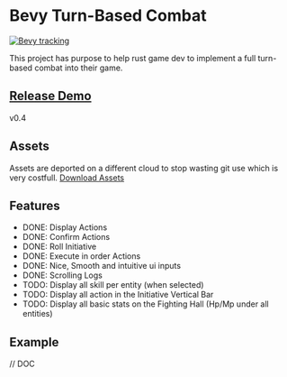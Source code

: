 # Bevy Turn-Based Combat

[![Bevy tracking](https://img.shields.io/badge/Bevy%20tracking-released%20version-lightblue)](https://github.com/bevyengine/bevy/blob/main/docs/plugins_guidelines.md#main-branch-tracking)

This project has purpose to help rust game dev to implement a full turn-based combat into their game.

## [Release Demo](https://fabinistere.github.io/bevy_turn-based_combat/)

v0.4

## Assets

Assets are deported on a different cloud to stop wasting git use which is very costfull.
[Download Assets](https://drive.google.com/drive/folders/1VyAxd2Jsbv0EQ3Z_Ye4U7_Cybimk_Wk0?usp=share_link)

## Features

- DONE: Display Actions
- DONE: Confirm Actions
- DONE: Roll Initiative
- DONE: Execute in order Actions
- DONE: Nice, Smooth and intuitive ui inputs
- DONE: Scrolling Logs
- TODO: Display all skill per entity (when selected)
- TODO: Display all action in the Initiative Vertical Bar
- TODO: Display all basic stats on the Fighting Hall (Hp/Mp under all entities)

## Example

// DOC

